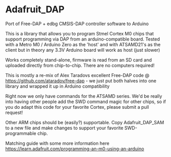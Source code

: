 # Adafruit_DAP
Port of Free-DAP + edbg CMSIS-DAP controller software to Arduino

This is a library that allows you to program Stmel Cortex M0 chips that support programming via DAP from an arduino-compatible board. Tested with a Metro M0 / Arduino Zero as the 'host' and with ATSAMD21's as the client but in theory any 3.3V Arduino board will work as host (just slower)

Works completely stand-alone, firmware is read from an SD card and uploaded directly from chip-to-chip. There are no computers required!

This is mostly a re-mix of Alex Taradovs excellent Free-DAP code @ https://github.com/ataradov/free-dap - we just put both halves into one library and wrapped it up in Arduino compatibility

Right now we only have commands for the ATSAMD series. We'd be really into having other people add the SWD command magic for other chips, so if you do adapt this code for your favorite Cortex, please submit a pull request!

Other ARM chips should be (easily?) supportable. Copy Adafruit_DAP_SAM to a new file and make changes to support your favorite SWD-programmable chip.

Matching guide with some more information here https://learn.adafruit.com/programming-an-m0-using-an-arduino

